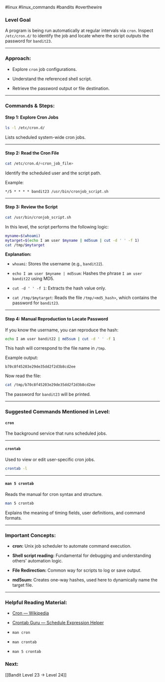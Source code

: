 #linux #linux_commands #bandits #overthewire 
### Level Goal

A program is being run automatically at regular intervals via `cron`. Inspect `/etc/cron.d/` to identify the job and locate where the script outputs the password for `bandit23`.

---

### Approach:

- Explore `cron` job configurations.
    
- Understand the referenced shell script.
    
- Retrieve the password output or file destination.
    

---

### Commands & Steps:

#### Step 1: Explore Cron Jobs

```bash
ls -l /etc/cron.d/
```

Lists scheduled system-wide cron jobs.

---

#### Step 2: Read the Cron File

```bash
cat /etc/cron.d/<cron_job_file>
```

Identify the scheduled user and the script path.

Example:

```
*/5 * * * * bandit23 /usr/bin/cronjob_script.sh
```

---

#### Step 3: Review the Script

```bash
cat /usr/bin/cronjob_script.sh
```

In this level, the script performs the following logic:

```bash
myname=$(whoami)
mytarget=$(echo I am user $myname | md5sum | cut -d ' ' -f 1)
cat /tmp/$mytarget
```

**Explanation:**

- `whoami`: Stores the username (e.g., `bandit22`).
    
- `echo I am user $myname | md5sum`: Hashes the phrase `I am user bandit22` using MD5.
    
- `cut -d ' ' -f 1`: Extracts the hash value only.
    
- `cat /tmp/$mytarget`: Reads the file `/tmp/<md5_hash>`, which contains the password for `bandit23`.
    

---

#### Step 4: Manual Reproduction to Locate Password

If you know the username, you can reproduce the hash:

```bash
echo I am user bandit22 | md5sum | cut -d ' ' -f 1
```

This hash will correspond to the file name in `/tmp`.

Example output:

```
b70c8f45203e29de35dd2f2d3b8cd2ee
```

Now read the file:

```bash
cat /tmp/b70c8f45203e29de35dd2f2d3b8cd2ee
```

The password for `bandit23` will be printed.

---

### Suggested Commands Mentioned in Level:

#### `cron`

The background service that runs scheduled jobs.

---

#### `crontab`

Used to view or edit user-specific cron jobs.

```bash
crontab -l
```

---

#### `man 5 crontab`

Reads the manual for cron syntax and structure.

```bash
man 5 crontab
```

Explains the meaning of timing fields, user definitions, and command formats.

---

### Important Concepts:

- **cron:** Unix job scheduler to automate command execution.
    
- **Shell script reading:** Fundamental for debugging and understanding others' automation logic.
    
- **File Redirection:** Common way for scripts to log or save output.
    
- **md5sum:** Creates one-way hashes, used here to dynamically name the target file.
    

---

### Helpful Reading Material:

- [Cron — Wikipedia](https://en.wikipedia.org/wiki/Cron)
    
- [Crontab Guru — Schedule Expression Helper](https://crontab.guru/)
    
- `man cron`
    
- `man crontab`
    
- `man 5 crontab`
    

### Next:

[[Bandit Level 23 → Level 24]]